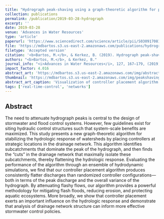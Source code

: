 ```yaml
---
title: "Hydrograph peak-shaving using a graph-theoretic algorithm for placement of hydraulic control structures"
collection: publications
permalink: /publication/2019-03-28-hydrograph
excerpt: ''
date: 2019-03-28
venue: 'Advances in Water Resources'
type: 'article'
paperurl: 'https://www.sciencedirect.com/science/article/pii/S0309170818307322'
file: 'https://mdbartos.s3.us-east-2.amazonaws.com/publications/hydrograph_peak_shaving.pdf'
filetype: 'Accepted version'
citation: '<b>Bartos, M.</b>, & Kerkez, B. (2019). Hydrograph peak-shaving using a graph-theoretic algorithm for placement of hydraulic control structures. <i>Advances in Water Resources</i>, 127, 167–179. doi:10.1016/j.advwatres.2019.03.016'
authors: "<b>Bartos, M.</b>, & Kerkez, B."
journal_info: "<i>Advances in Water Resources</i>, 127, 167–179, (2019)"
impact_factor: 4.016
abstract_art: 'https://mdbartos.s3.us-east-2.amazonaws.com/img/abstract_art_8b.png'
thumbnail: 'https://mdbartos.s3.us-east-2.amazonaws.com/img/peakshaving_thumb.png'
abstract_art_caption: 'Visualization of controller placement algorithm. Left: partitioning of the example watershed using the controller placement algorithm. Right: stacked width functions for each partition. The brightness expresses the priority of each partition, with the darker partitions being prioritized over the brighter ones.'
tags: ['real-time-control', 'networks']
---
```


## Abstract

The need to attenuate hydrograph peaks is central to the design of stormwater and flood control systems. However, few guidelines exist for siting hydraulic control structures such that system-scale benefits are maximized. This study presents a new graph-theoretic algorithm for stabilizing the hydrologic response of watersheds by placing controllers at strategic locations in the drainage network. This algorithm identifies subcatchments that dominate the peak of the hydrograph, and then finds the “cuts” in the drainage network that maximally isolate these subcatchments, thereby flattening the hydrologic response. Evaluating the performance of the algorithm through an ensemble of hydrodynamic simulations, we find that our controller placement algorithm produces consistently flatter discharges than randomized controller configurations—both in terms of the peak discharge and the overall variance of the hydrograph. By attenuating flashy flows, our algorithm provides a powerful methodology for mitigating flash floods, reducing erosion, and protecting aquatic ecosystems. More broadly, we show that controller placement exerts an important influence on the hydrologic response and demonstrate that analysis of drainage network structure can inform more effective stormwater control policies.
